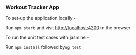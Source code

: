 ### Workout Tracker App ###

To set-up the application locally -

 Run `npm start` and visit [http://localhost:4200](http://localhost:4200) in the browser

 To run the unit test cases with jasmine -

 Run `npm install` followed by`ng test`